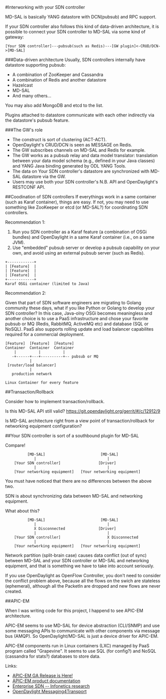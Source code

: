 #Interworking with your SDN controller

MD-SAL is basically YANG datastore with DCN(pubsub) and RPC support.

If your SDN controller also follows this kind of data-driven architecture, it is possible to connect your SDN controller to MD-SAL via some kind of gateway:

```
[Your SDN controller]---pubsub(such as Redis)---[GW plugin]<-CRUD/DCN->[MD-SAL]

```

###Data-driven architecture
Usually, SDN controllers internally have datastore supporting pubsub:
- A combination of ZooKeeper and Cassandra
- A combination of Redis and another datastore
- Hazelcast
- MD-SAL
- And many others...

You may also add MongoDB and etcd to the list.

Plugins attached to datastore communicate with each other indirectly via the datastore's pubsub feature.

###The GW's role
- The construct is sort of clustering (ACT-ACT).
- OpenDaylight's CRUD/DCN is seen as MESSAGE on Redis.
- The GW subscribes channels on MD-SAL and Redis for example.
- The GW works as a pubsub relay and data model translator: translation between your data model schema (e.g., defined in your Java classes) and YANG Java binding generated by ODL YANG Tools.
- The data on Your SDN controller's datastore are synchronized with MD-SAL datastore via the GW.
- Users may use both your SDN controller's N.B. API and OpenDaylight's RESTCONF API.

##Coodination of SDN controllers
If everythings work in a same container (such as Karaf container), things are easy. If not, you may need to use something like ZooKeeper or etcd (or MD-SAL?) for coordinating SDN controllers.

Recommendation 1:

1. Run you SDN controller as a Karaf feature (a combination of OSGi bundles) and OpenDaylight in a same Karaf container (i.e., on a same JVM).
2. Use "embedded" pubsub server or develop a pubsub capability on your own, and avoid using an external pubsub server (such as Redis).

```
+------------+
| [Feature]  |
| [Feature]  |
| [Feature]  |
+------------+
Karaf OSGi container (limited to Java)
```

Recommendation 2:

Given that part of SDN software engineers are migrating to Golang community these days, what if you like Python or Golang to develop your SDN controller? In this case, Java-olny OSGi becomes meaningless and another choice is to use a PaaS infrastructure and chose your favorite pubsub or MQ (Redis, RabbitMQ, ActiveMQ etc) and database (SQL or NoSQL). PaaS also supports rolling update and load balancer capabilites required for a commercial deployment.

```
[Feature]  [Feature]  [Feature]
Container  Container  Container
    |          |          |
   -+------+---+----------+-- pubsub or MQ
           |
 [router/load balancer]
           |
   production network

Linux Container for every feature
```

##Transaction/Rollback

Consider how to implement transaction/rollback.

Is this MD-SAL API still valid? https://git.opendaylight.org/gerrit/#/c/12912/9

Is MD-SAL architecture right from a view point of transaction/rollback for networking equipment configuration?

##Your SDN controller is sort of a southbound plugin for MD-SAL

Compare!
```
          [MD-SAL]                         [MD-SAL]
             |                                |
    [Your SDN controller]                 [Driver]
             |                                |
    [Your networking equipment]   [Your networking equipment]
```
You must have noticed that there are no differences between the above two.

SDN is about synchronizing data between MD-SAL and networking equipment.

What about this?
```
          [MD-SAL]                         [MD-SAL]
             |                                |
             X Disconnected               [Driver]
             |                                |
    [Your SDN controller]                     X Disconnected
             |                                |
    [Your networking equipment]   [Your networking equipment]
```
Network partition (split-brain case) causes data conflict (out of sync) between MD-SAL and your SDN controller or MD-SAL and networking equipment, and that is something we have to take into account seriously.

If you use OpenDaylight as OpenFlow Controller, you don't need to consider the conflict problem above, because all the flows on the swich are stateless (ephemeral), although all the PacketIn are dropped and new flows are never created.

##APIC-EM

When I was writing code for this project, I happend to see APIC-EM architecture.

APIC-EM seems to use MD-SAL for device abstraction (CLI/SNMP) and use some messaging APIs to communicate with other components via message bus (AMQP). So OpenDaylight/MD-SAL is just a device driver for APIC-EM.

APIC-EM components run in Linux containers (LXC) managed by PaaS program called "Grapevine". It seems to use SQL (for config?) and NoSQL (cassandra for stats?) databases to store data.

Links:
- [APIC-EM GA Release is Here!](https://communities.cisco.com/community/developer/networking/cisco-one/apic-em/blog/2015/11/04/apic-em-ga-release-is-here)
- [APIC-EM product documentation](http://www.cisco.com/c/en/us/products/cloud-systems-management/application-policy-infrastructure-controller-enterprise-module/index.html)
- [Enterprise SDN -- Infonetics research](http://www.wallstreet-online.de/nachricht/7545668-infonetics-north-american-businesses-plan-to-have-sdn-live-the-lan-by-2017)
- [OpenDaylight Messaging4Transport](https://wiki.opendaylight.org/view/Messaging4Transport:Main)
